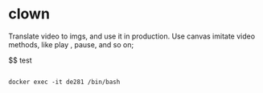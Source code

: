 # clown
Translate video to imgs, and use it in production. Use canvas imitate video methods, like play , pause, and so on;

 $$ test
```

docker exec -it de281 /bin/bash

```

